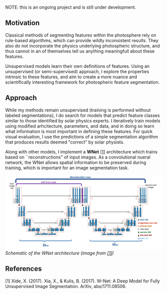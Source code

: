 NOTE: this is an ongoing project and is still under development.

## Motivation

Classical methods of segmenting features within the photosphere rely on rule-based algorithms, which can provide wildly inconsistent results. They also do not incorporate the physics underlying photospheric structure, and thus cannot in an of themselves tell us anything meaningfull about these features. 

Unsupervised models learn their own definitions of features. Using an unsupervised (or semi-supervised) approach, I explore the properties intrinsic to these features, and aim to create a more nuance and scientifically interesting framework for photospheric feature segmentation. 

## Approach

While my methods remain unsupervised (training is performed without labeled segmentations), I do search for models that predict feature classes similar to those identified by solar physics experts. I iteratively train models using modified arhcitecture, parameters, and data, and in doing so learn what information is most important in defining these features. For quick visual evaluation, I use the predictions of a simple segmentation algorithm that produces results deemed "correct" by solar physists.  

Along with other models, I implement a **WNet** [[1]](#1) architecture which trains based on ``reconstructions" of input images. As a convolutional nueral network, the WNet allows spatial information to be preserved during training, which is important for an image segmentation task.  

![alt text](https://github.com/LDZuckerman/Solar_Segmentation/blob/master/WNet.png)
*Schematic of the WNet architecture (image from [[1]](#1))*

## References

<a id="1">[1]</a> 
Xide, X. (2017). 
Xia, X., & Kulis, B. (2017). W-Net: A Deep Model for Fully Unsupervised Image Segmentation. ArXiv, abs/1711.08506.